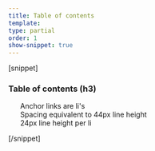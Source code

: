 ```yaml
---
title: Table of contents
template:
type: partial
order: 1
show-snippet: true
---
```

[snippet]
<!--Table of contents-->
<div class="table-of-contents padding-top--4 padding-bottom-md--3">
    <h3 class="table-of-contents__title">Table of contents (h3)</h3>
    <ul id="toc" class="table-of-contents__list">
        <li class="table-of-contents__item">
            <a href="#" class="js-scroll">Anchor links are li's</a>
        </li>
        <li class="table-of-contents__item">
            <a href="#" class="js-scroll">Spacing equivalent to 44px line height</a>
        </li>
        <li class="table-of-contents__item">
            <a href="#" class="js-scroll">24px line height per li</a>
        </li>
    </ul>
</div>
[/snippet]